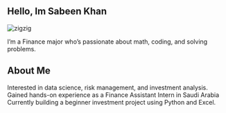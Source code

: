 ## Hello, Im Sabeen Khan
![zigzig](https://github.com/user-attachments/assets/9815b443-3740-4fb8-83bf-ba54a42f76b8)

I’m a Finance major who’s passionate about math, coding, and solving problems.

## About Me
Interested in data science, risk management, and investment analysis.
Gained hands-on experience as a Finance Assistant Intern in Saudi Arabia
Currently building a beginner investment project using Python and Excel.
